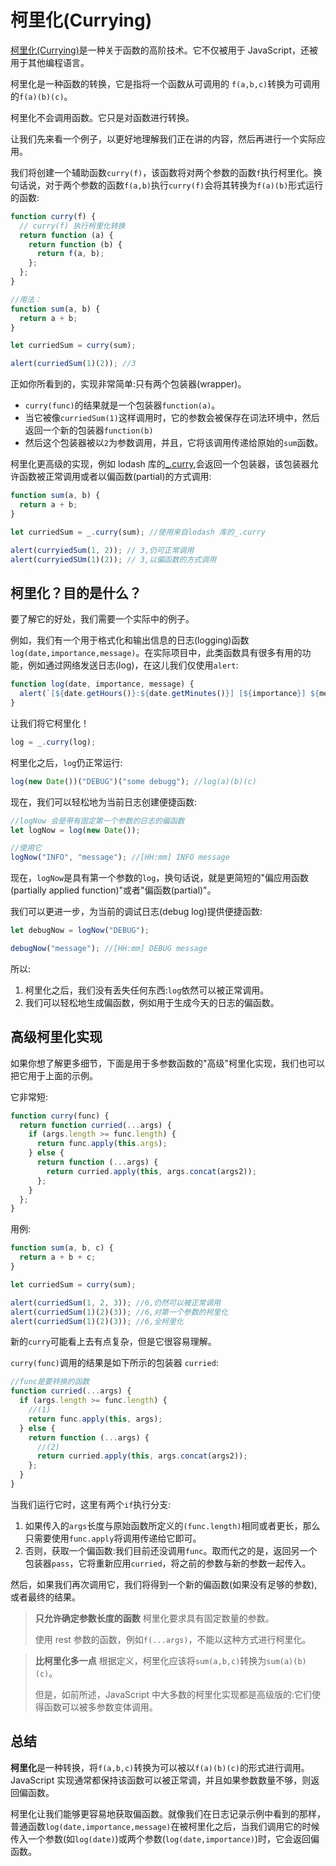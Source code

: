 # 柯里化(Currying)

[柯里化(Currying)](https://en.wikipedia.org/wiki/Currying)是一种关于函数的高阶技术。它不仅被用于 JavaScript，还被用于其他编程语言。

柯里化是一种函数的转换，它是指将一个函数从可调用的
`f(a,b,c)`转换为可调用的`f(a)(b)(c)`。

柯里化不会调用函数。它只是对函数进行转换。

让我们先来看一个例子，以更好地理解我们正在讲的内容，然后再进行一个实际应用。

我们将创建一个辅助函数`curry(f)`，该函数将对两个参数的函数`f`执行柯里化。换句话说，对于两个参数的函数`f(a,b)`执行`curry(f)`会将其转换为`f(a)(b)`形式运行的函数:

```js
function curry(f) {
  // curry(f) 执行柯里化转换
  return function (a) {
    return function (b) {
      return f(a, b);
    };
  };
}

//用法：
function sum(a, b) {
  return a + b;
}

let curriedSum = curry(sum);

alert(curriedSum(1)(2)); //3
```

正如你所看到的，实现非常简单:只有两个包装器(wrapper)。

- `curry(func)`的结果就是一个包装器`function(a)`。
- 当它被像`curriedSum(1)`这样调用时，它的参数会被保存在词法环境中，然后返回一个新的包装器`function(b)`
- 然后这个包装器被以`2`为参数调用，并且，它将该调用传递给原始的`sum`函数。

柯里化更高级的实现，例如 lodash 库的[\_.curry](https://lodash.com/docs#curry),会返回一个包装器，该包装器允许函数被正常调用或者以偏函数(partial)的方式调用:

```js
function sum(a, b) {
  return a + b;
}

let curriedSum = _.curry(sum); //使用来自lodash 库的_.curry

alert(curryiedSum(1, 2)); // 3,仍可正常调用
alert(curryiedSUm(1)(2)); // 3,以偏函数的方式调用
```

## 柯里化？目的是什么？

要了解它的好处，我们需要一个实际中的例子。

例如，我们有一个用于格式化和输出信息的日志(logging)函数`log(date,importance,message)`。在实际项目中，此类函数具有很多有用的功能，例如通过网络发送日志(log)，在这儿我们仅使用`alert`:

```js
function log(date, importance, message) {
  alert(`[${date.getHours()}:${date.getMinutes()}] [${importance}] ${message}`);
}
```

让我们将它柯里化！

```js
log = _.curry(log);
```

柯里化之后，`log`仍正常运行:

```js
log(new Date())("DEBUG")("some debugg"); //log(a)(b)(c)
```

现在，我们可以轻松地为当前日志创建便捷函数:

```js
//logNow 会是带有固定第一个参数的日志的偏函数
let logNow = log(new Date());

//使用它
logNow("INFO", "message"); //[HH:mm] INFO message
```

现在，`logNow`是具有第一个参数的`log`，换句话说，就是更简短的"偏应用函数(partially applied function)"或者"偏函数(partial)"。

我们可以更进一步，为当前的调试日志(debug log)提供便捷函数:

```js
let debugNow = logNow("DEBUG");

debugNow("message"); //[HH:mm] DEBUG message
```

所以:

1. 柯里化之后，我们没有丢失任何东西:`log`依然可以被正常调用。
2. 我们可以轻松地生成偏函数，例如用于生成今天的日志的偏函数。

## 高级柯里化实现

如果你想了解更多细节，下面是用于多参数函数的"高级"柯里化实现，我们也可以把它用于上面的示例。

它非常短:

```js
function curry(func) {
  return function curried(...args) {
    if (args.length >= func.length) {
      return func.apply(this.args);
    } else {
      return function (...args) {
        return curried.apply(this, args.concat(args2));
      };
    }
  };
}
```

用例:

```js
function sum(a, b, c) {
  return a + b + c;
}

let curriedSum = curry(sum);

alert(curriedSum(1, 2, 3)); //6,仍然可以被正常调用
alert(curriedSum(1)(2)(3)); //6,对第一个参数的柯里化
alert(curriedSum(1)(2)(3)); //6,全柯里化
```

新的`curry`可能看上去有点复杂，但是它很容易理解。

`curry(func)`调用的结果是如下所示的包装器
`curried`:

```js
//func是要转换的函数
function curried(...args) {
  if (args.length >= func.length) {
    //(1)
    return func.apply(this, args);
  } else {
    return function (...args) {
      //(2)
      return curried.apply(this, args.concat(args2));
    };
  }
}
```

当我们运行它时，这里有两个`if`执行分支:

1. 如果传入的`args`长度与原始函数所定义的`(func.length)`相同或者更长，那么只需要使用`func.apply`将调用传递给它即可。
2. 否则，获取一个偏函数:我们目前还没调用`func`。取而代之的是，返回另一个包装器`pass`，它将重新应用`curried`，将之前的参数与新的参数一起传入。

然后，如果我们再次调用它，我们将得到一个新的偏函数(如果没有足够的参数),或者最终的结果。

> **只允许确定参数长度的函数**
> 柯里化要求具有固定数量的参数。
>
> 使用 rest 参数的函数，例如`f(...args)`，不能以这种方式进行柯里化。

> **比柯里化多一点**
> 根据定义，柯里化应该将`sum(a,b,c)`转换为`sum(a)(b)(c)`。
>
> 但是，如前所述，JavaScript 中大多数的柯里化实现都是高级版的:它们使得函数可以被多参数变体调用。

## 总结

**柯里化**是一种转换，将`f(a,b,c)`转换为可以被以`f(a)(b)(c)`的形式进行调用。JavaScript 实现通常都保持该函数可以被正常调，并且如果参数数量不够，则返回偏函数。

柯里化让我们能够更容易地获取偏函数。就像我们在日志记录示例中看到的那样，普通函数`log(date,importance,message)`在被柯里化之后，当我们调用它的时候传入一个参数(如`log(date)`)或两个参数(`log(date,importance)`)时，它会返回偏函数。
